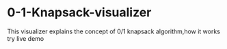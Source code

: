 # 0-1-Knapsack-visualizer
This visualizer explains the concept of 0/1 knapsack algorithm,how it works 
try live demo 
